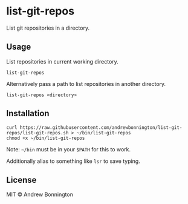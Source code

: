 # list-git-repos
List git repositories in a directory.

## Usage

List repositories in current working directory.
```
list-git-repos
```

Alternatively pass a path to list repositories in another directory.
```
list-git-repos <directory>
```

## Installation

```
curl https://raw.githubusercontent.com/andrewbonnington/list-git-repos/list-git-repos.sh > ~/bin/list-git-repos
chmod +x ~/bin/list-git-repos
```

Note: `~/bin` must be in your `$PATH` for this to work.

Additionally alias to something like `lsr` to save typing.

## License

MIT &copy; Andrew Bonnington
